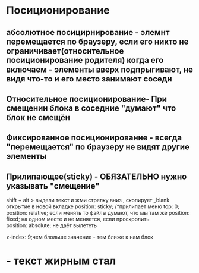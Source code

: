 # Посиционирование
## абсолютное посицирнирование - элемнт перемещается по браузеру, если его никто не ограничивает(относительное посиционирование родителя) когда его включаем - элементы вверх подпрыгивают, не видя что-то и его место занимают соседи

## Относительное посиционирование- При смещении блока в соседние "думают" что блок не смещён

## Фиксированное посиционирование - всегда "перемещается" по браузеру не видят другие элементы
## Прилипающее(sticky) - ОБЯЗАТЕЛЬНО нужно указывать "смещение"


shift + alt > выдели текст и жми стрелку вниз , скопирует
_blank открытие в новой вкладке
position: sticky; /*прилипает меню
    top: 0;
position: relative; если менять то файлы думают, что мы там же
 position: fixed; на одном месте и не меняется, если проскролить   
 position: absolute; не даёт вылететь

 z-index: 9;чем блольше значение - тем ближе к нам блок
# - текст жирным стал
